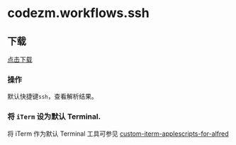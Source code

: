 # codezm.workflows.ssh
## 下载
[点击下载](https://github.com/codezm/codezm.workflows.ssh/releases/download/v1.0.0/codezm.workflows.ssh.alfredworkflow)
### 操作
默认快捷键`ssh`，查看解析结果。
### 将 `iTerm` 设为默认 Terminal.
将 iTerm 作为默认 Terminal 工具可参见 [custom-iterm-applescripts-for-alfred](https://github.com/stuartcryan/custom-iterm-applescripts-for-alfred)
